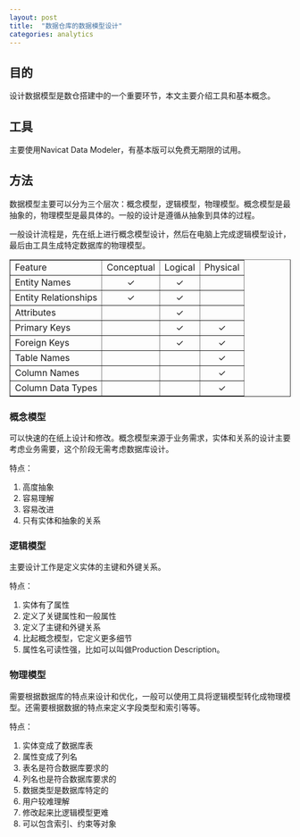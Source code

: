 ```yaml
---
layout: post
title:  "数据仓库的数据模型设计"
categories: analytics
---
```


## 目的
设计数据模型是数仓搭建中的一个重要环节，本文主要介绍工具和基本概念。

## 工具

主要使用Navicat Data Modeler，有基本版可以免费无期限的试用。

## 方法

数据模型主要可以分为三个层次：概念模型，逻辑模型，物理模型。概念模型是最抽象的，物理模型是最具体的。一般的设计是遵循从抽象到具体的过程。

一般设计流程是，先在纸上进行概念模型设计，然后在电脑上完成逻辑模型设计，最后由工具生成特定数据库的物理模型。

<table border="1" class="listing" cellpaddiing="6" cellspacing="0">
<tbody>
<tr><td>Feature</td><td>Conceptual</td><td>Logical</td><td>Physical</td></tr>
<tr><td>Entity Names</td><td><center>✓</center></td><td><center>✓</center></td><td> &nbsp; </td></tr>
<tr><td>Entity Relationships</td><td><center>✓</center></td><td><center>✓</center></td><td> &nbsp; </td></tr>
<tr><td>Attributes</td><td> &nbsp; </td><td><center>✓</center></td><td> &nbsp; </td></tr>
<tr><td>Primary Keys</td><td> &nbsp; </td><td><center>✓</center></td><td><center>✓</center></td></tr>
<tr><td>Foreign Keys</td><td> &nbsp; </td><td><center>✓</center></td><td><center>✓</center></td></tr>
<tr><td>Table Names</td><td> &nbsp; </td><td> &nbsp; </td><td><center>✓</center></td></tr>
<tr><td>Column Names</td><td> &nbsp; </td><td> &nbsp; </td><td><center>✓</center></td></tr>
<tr><td>Column Data Types</td><td> &nbsp; </td><td> &nbsp; </td><td><center>✓</center></td></tr>
</tbody>
</table>

### 概念模型
可以快速的在纸上设计和修改。概念模型来源于业务需求，实体和关系的设计主要考虑业务需要，这个阶段无需考虑数据库设计。

特点：
1. 高度抽象
2. 容易理解
3. 容易改进
4. 只有实体和抽象的关系

### 逻辑模型
主要设计工作是定义实体的主键和外键关系。

特点：
1. 实体有了属性
2. 定义了关键属性和一般属性
3. 定义了主键和外键关系
4. 比起概念模型，它定义更多细节
5. 属性名可读性强，比如可以叫做Production Description。

### 物理模型
需要根据数据库的特点来设计和优化，一般可以使用工具将逻辑模型转化成物理模型。还需要根据数据的特点来定义字段类型和索引等等。

特点：
1. 实体变成了数据库表
2. 属性变成了列名
3. 表名是符合数据库要求的
4. 列名也是符合数据库要求的
5. 数据类型是数据库特定的
6. 用户较难理解
7. 修改起来比逻辑模型更难
8. 可以包含索引、约束等对象

